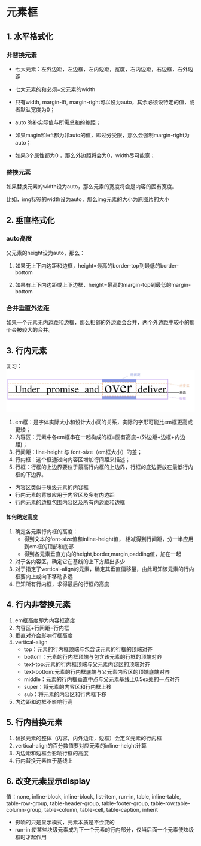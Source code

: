 # 元素框

## 1. 水平格式化
### 非替换元素

- 七大元素：左外边距，左边框，左内边距，宽度，右内边距，右边框，右外边距

- 七大元素的和必须=父元素的width

- 只有width, margin-lft, margin-right可以设为auto，其余必须设特定的值，或者默认宽度为0；
- auto 弥补实际值与所需总和的差距；
- 如果magin和left都为非auto的值，即过分受限，那么会强制margin-right为auto；
- 如果3个属性都为0 ，那么外边距将会为0，width尽可能宽；

### 替换元素

如果替换元素的width设为auto，那么元素的宽度将会是内容的固有宽度。

比如，img标签的width设为auto，那么img元素的大小为原图片的大小

## 2. 垂直格式化

### auto高度
父元素的height设为auto，那么：

1. 如果无上下内边距和边框，height=最高的border-top到最低的border-bottom 

2. 如果有上下内边距或上下边框，height=最高的margin-top到最低的margin-bottom

### 合并垂直外边距
如果一个元素无内边距和边框，那么相邻的外边距会合并，两个外边距中较小的那个会被较大的合并。

## 3. 行内元素
复习：
<img src="行框图.jpg">

1. em框：是字体实际大小和设计大小间的关系，实际的字形可能比em框更高或更矮；
2. 内容区：元素中各em框串在一起构成的框=固有高度+(外边距+边框+内边距)；
3. 行间距：line-height 与 font-size（em框大小）的差；
4. 行内框：这个框通过向内容区增加行间距来描述；
5. 行框：行框的上边界要位于最高行内框的上边界，行框的底边要放在最低行内框的下边界。

- 内容区类似于块级元素的内容框
- 行内元素的背景应用于内容区及多有内边距
- 行内元素的边框包围内容区及所有内边距和边框

#### 如何确定高度
1. 确定各元素行内框的高度：
    - 得到文本的font-size值和inline-height值， 相减得到行间距，分一半应用到em框的顶部和底部
    - 得到各元素垂直方向的height,border,margin,padding值，加在一起
2. 对于各内容区，确定它在基线的上下方超出多少
3. 对于指定了vertical-align的元素，确定其垂直偏移量，由此可知该元素的行内框要向上或向下移动多远
4. 已知所有行内框，求得最后的行框的高度


## 4. 行内非替换元素
1. em框高度即为内容框高度
2. 内容区+行间距=行内框
3. 垂直对齐会影响行框高度
4. vertical-align
    - top：元素的行内框顶端与包含该元素的行框的顶端对齐
    - bottom：元素的行内框顶端与包含该元素的行框的顶端对齐
    - text-top:元素的行内框顶端与父元素内容区的顶端对齐
    - text-bottom:元素的行内框底端与父元素内容区的顶端底端对齐
    - middle：元素的行内框垂直中点与父元素基线上0.5ex处的一点对齐
    - super：将元素的内容区和行内框上移
    - sub：将元素的内容区和行内框下移
5. 内边距和边框不影响行高

## 5. 行内替换元素
1. 替换元素的整体（内容，内外边距，边框）会定义元素的行内框
2. vertical-align的百分数值要对应元素的inline-height计算
3. 内边距和边框会影响行框的高度
4. 行内替换元素位于基线上

## 6. 改变元素显示display

值：none, inline-block, inline-block, list-item, run-in, table, inline-table, table-row-group, table-header-group, table-footer-group, table-row,table-column-group, table-column, table-cell, table-caption, inherit

- 影响的只是显示模式，元素本质是不会变的
- run-in:使某些块级元素成为下一个元素的行内部分，仅当后面一个元素使块级框时才起作用

